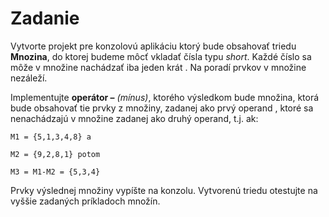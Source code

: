 # Zadanie
Vytvorte projekt pre konzolovú aplikáciu ktorý bude obsahovať  triedu **Mnozina**,  do ktorej budeme môcť vkladať čísla typu *short*. Každé číslo sa môže v množine nachádzať iba jeden krát . Na poradí prvkov v množine nezáleží.

Implementujte **operátor –** *(mínus)*, ktorého výsledkom bude množina, ktorá bude obsahovať tie prvky z množiny, zadanej ako prvý operand , ktoré sa nenachádzajú v množine zadanej ako druhý operand, t.j. ak:

	M1 = {5,1,3,4,8} a 

	M2 = {9,2,8,1} potom

	M3 = M1-M2 = {5,3,4}                                                                            

Prvky výslednej množiny vypíšte na konzolu. Vytvorenú triedu otestujte na vyššie zadaných príkladoch množín.
